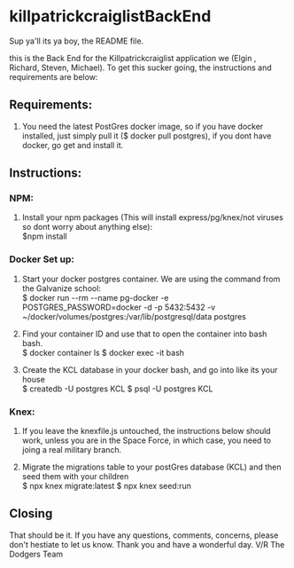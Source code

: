 # killpatrickcraiglistBackEnd


Sup ya'll its ya boy, the README file. 

this is the Back End for the Killpatrickcraiglist application we (Elgin , Richard, Steven, Michael).  To get this sucker going, the instructions and requirements are below:

## Requirements:
1.   You need the latest PostGres docker image, so if you have docker installed, just simply pull it ($ docker pull postgres), if you dont have docker, go get and install it.

## Instructions:
### NPM:
1.  Install your npm packages (This will install express/pg/knex/not viruses so dont worry about anything else):  
          $npm install 
### Docker Set up:
1.  Start your docker postgres container.  We are using the command from the Galvanize school:  
      $  docker run --rm --name pg-docker -e POSTGRES_PASSWORD=docker -d -p 5432:5432  -v ~/docker/volumes/postgres:/var/lib/postgresql/data  postgres  

2.  Find your container ID and use that to open the container into bash bash.  
        $ docker container ls
        $ docker exec -it <the container id> bash 

3.  Create the KCL database in your docker bash, and go into like its your house  
          $ createdb -U postgres KCL 
            $ psql -U postgres KCL 

### Knex:
1.  If you leave the knexfile.js untouched, the instructions below should work, unless you are in the Space Force, in which case, you need to joing a real military branch.

2.  Migrate the migrations table to your postGres database (KCL) and then seed them with your children  
      $ npx knex migrate:latest
        $ npx knex seed:run  


## Closing
That should be it.  If you have any questions, comments, concerns, please don't hestiate to let us know.  Thank you and have a wonderful day.
V/R
The Dodgers Team